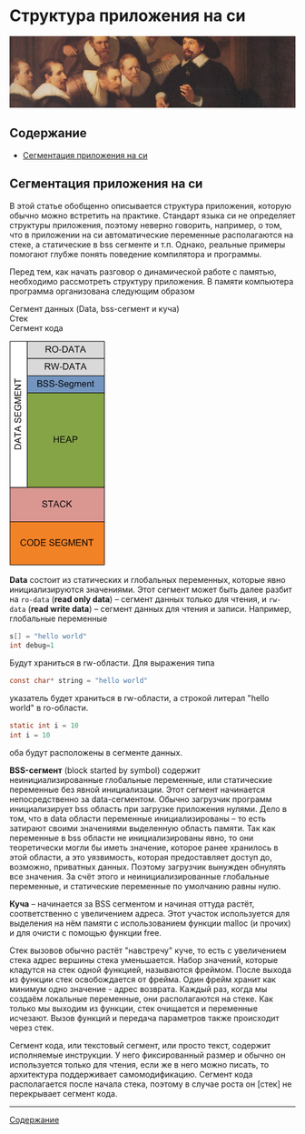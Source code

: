 # Структура приложения на си

![Структура приложения на си](./Pictures/22_01_c_program_structure_theme.jpg)

## Содержание

+ [Сегментация приложения на си](#сегментация-приложения-на-си)

## Сегментация приложения на си

В этой статье обобщенно описывается структура приложения, которую обычно можно встретить на практике. Стандарт языка си не определяет структуры приложения, поэтому неверно говорить, например, о том, что в приложении на си автоматические переменные располагаются на стеке, а статические в bss сегменте и т.п. Однако, реальные примеры помогают глубже понять поведение компилятора и программы.

Перед тем, как начать разговор о динамической работе с памятью, необходимо рассмотреть структуру приложения. В памяти компьютера программа организована следующим образом

Сегмент данных (Data, bss-сегмент и куча)<br>
Стек<br>
Сегмент кода

![Сегментация приложения на си](./Pictures/22_02_c_program_structure.png)

**Data** состоит из статических и глобальных переменных, которые явно инициализируются значениями. Этот сегмент может быть далее разбит на `ro-data` (**read only data**) – сегмент данных только для чтения, и `rw-data` (**read write data**) – сегмент данных для чтения и записи. Например, глобальные переменные

```c
s[] = "hello world"
int debug=1
```

Будут храниться в rw-области. Для выражения типа

```c
const char* string = "hello world"
```

указатель будет храниться в rw-области, а строкой литерал "hello world" в ro-области.

```c
static int i = 10
int i = 10
```

оба будут расположены в сегменте данных.

**BSS-сегмент** (block started by symbol) содержит неинициализированные глобальные переменные, или статические переменные без явной инициализации. Этот сегмент начинается непосредственно за data-сегментом. Обычно загрузчик программ инициализирует bss область при загрузке приложения нулями. Дело в том, что в data области переменные инициализированы – то есть затирают своими значениями выделенную область памяти. Так как переменные в bss области не инициализированы явно, то они теоретически могли бы иметь значение, которое ранее хранилось в этой области, а это уязвимость, которая предоставляет доступ до, возможно, приватных данных. Поэтому загрузчик вынужден обнулять все значения. За счёт этого и неинициализированные глобальные переменные, и статические переменные по умолчанию равны нулю.

**Куча** – начинается за BSS сегментом и начиная оттуда растёт, соответственно с увеличением адреса. Этот участок используется для выделения на нём памяти с использованием функции malloc (и прочих) и для очисти с помощью функции free.

Стек вызовов обычно растёт "навстречу" куче, то есть с увеличением стека адрес вершины стека уменьшается. Набор значений, которые кладутся на стек одной функцией, называются фреймом. После выхода из функции стек освобождается от фрейма. Один фрейм хранит как минимум одно значение - адрес возврата. Каждый раз, когда мы создаём локальные переменные, они располагаются на стеке. Как только мы выходим из функции, стек очищается и переменные исчезают. Вызов функций и передача параметров также происходит через стек.

Сегмент кода, или текстовый сегмент, или просто текст, содержит исполняемые инструкции. У него фиксированный размер и обычно он используется только для чтения, если же в него можно писать, то архитектура поддерживает самомодификацию. Сегмент кода располагается после начала стека, поэтому в случае роста он [стек] не перекрывает сегмент кода.

---
[Содержание](#содержание)
